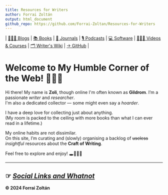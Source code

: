 ```yaml
---
title: Resources for Writers
author: Forrai Zoltán
output: html_document
github_repo: https://github.com/Forrai-Zoltan/Resources-for-Writers
---
```

| [👩🏼‍💻 Blogs](/Resources-for-Writers/Blogs/-Blogs.html "Explore insightful blogs about writing") | [📚 Books](/Resources-for-Writers/Books/-Books.html "Discover essential books on writing") | [📰 Journals](/Resources-for-Writers/Journals/-Journals.html "Read academic and literary journals on writing") | [🎙️ Podcasts](/Resources-for-Writers/Podcasts/-Podcasts.html "Find podcasts focused on writing") | [💻 Software](/Resources-for-Writers/Software/-Software.html "Discover useful software and tools for writers") | [👩🏼‍🎓 Videos & Courses](/Resources-for-Writers/Videos-&-Courses/-Videos-&-Courses.html "Watch videos and take courses to improve your writing skills") | [🗂️ Writer's Wiki](/Resources-for-Writers/Writers-Wiki/-Writers-Wiki.html "Explore the Writer's Wiki for valuable writing resources! Compiled by yours truly.") | [→ GitHub](https://github.com/Forrai-Zoltan "Visit my GitHub to see my other projects") |

# Welcome to My Humble Corner of the Web! 🤘🏻😊

Hi there! My name is **Zoli**, though online I'm often known as **Gildrom**. 
I’m a passionate *writer* and *researcher*. <br>
I'm also a dedicated collector — some might even say a *hoarder*.

I have a deep love for collecting just about anything. <br>
(My room is packed to the ceiling with more books than what I can ever read in a lifetime.)

My online habits are not dissimilar. <br>
On this site, I’m curating and (slowly) organising a backlog of ~~useless~~ *insightful* resources about the **Craft of Writing**.

Feel free to explore and enjoy! 🕳️🕵🏻‍♂️ 

***

## **☞** [_Social Links and Whatnot_](https://linktr.ee/gildrom "What could be on the other side of this link?")

**© 2024 Forrai Zoltán**



